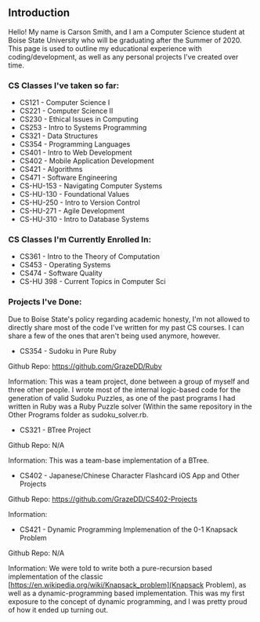 ## Introduction

Hello! My name is Carson Smith, and I am a Computer Science student at Boise State University who will be graduating after the Summer of 2020. This page is used to outline my educational experience with coding/development, as well as any personal projects I've created over time.

### CS Classes I've taken so far:

* CS121 - Computer Science I
* CS221 - Computer Science II
* CS230 - Ethical Issues in Computing
* CS253 - Intro to Systems Programming
* CS321 - Data Structures
* CS354 - Programming Languages
* CS401 - Intro to Web Development
* CS402 - Mobile Application Development
* CS421 - Algorithms
* CS471 - Software Engineering
* CS-HU-153 - Navigating Computer Systems
* CS-HU-130 - Foundational Values
* CS-HU-250 - Intro to Version Control
* CS-HU-271 - Agile Development
* CS-HU-310 - Intro to Database Systems

### CS Classes I'm Currently Enrolled In:

* CS361 - Intro to the Theory of Computation
* CS453 - Operating Systems
* CS474 - Software Quality
* CS-HU 398 - Current Topics in Computer Sci

### Projects I've Done:

Due to Boise State's policy regarding academic honesty, I'm not allowed to directly share most of the code I've written for my past CS courses. I can share a few of the ones that aren't being used anymore, however. 

* CS354 - Sudoku in Pure Ruby

Github Repo: https://github.com/GrazeDD/Ruby

Information: This was a team project, done between a group of myself and three other people. I wrote most of the internal logic-based code for the generation of valid Sudoku Puzzles, as one of the past programs I had written in Ruby was a Ruby Puzzle solver (Within the same repository in the Other Programs folder as sudoku_solver.rb.

* CS321 - BTree Project

Github Repo: N/A

Information: This was a team-base implementation of a BTree. 

* CS402 - Japanese/Chinese Character Flashcard iOS App and Other Projects

Github Repo: https://github.com/GrazeDD/CS402-Projects

Information:

* CS421 - Dynamic Programming Implemenation of the 0-1 Knapsack Problem

Github Repo: N/A

Information: We were told to write both a pure-recursion based implementation of the classic [https://en.wikipedia.org/wiki/Knapsack_problem](Knapsack Problem), as well as a dynamic-programming based implementation. This was my first exposure to the concept of dynamic programming, and I was pretty proud of how it ended up turning out.
